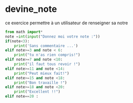 # devine_note
ce exercice permettre à un utilisateur de renseigner sa notre 
```python
from math import*
note =int(input("Donnez moi votre note :"))
if(note<3):
    print('Sans commentaire ...')
elif note>=3 and note < 6:
    print("tu n'as rien compris!")
elif note>=7 and note <10:
    print("il faut tous revoir !")
elif note>=11 and note <14:
    print("Peut mieux fait!") 
elif note>=15 and note <18:
    print("Bon travaille !") 
elif note>=18 and note <20:
    print("Excellent !!") 
elif note==20 :
  ```
